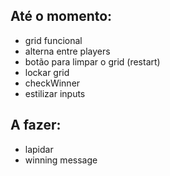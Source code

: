 ## Até o momento:
- grid funcional
- alterna entre players
- botão para limpar o grid (restart)
- lockar grid
- checkWinner
- estilizar inputs 

## A fazer:
- lapidar
- winning message